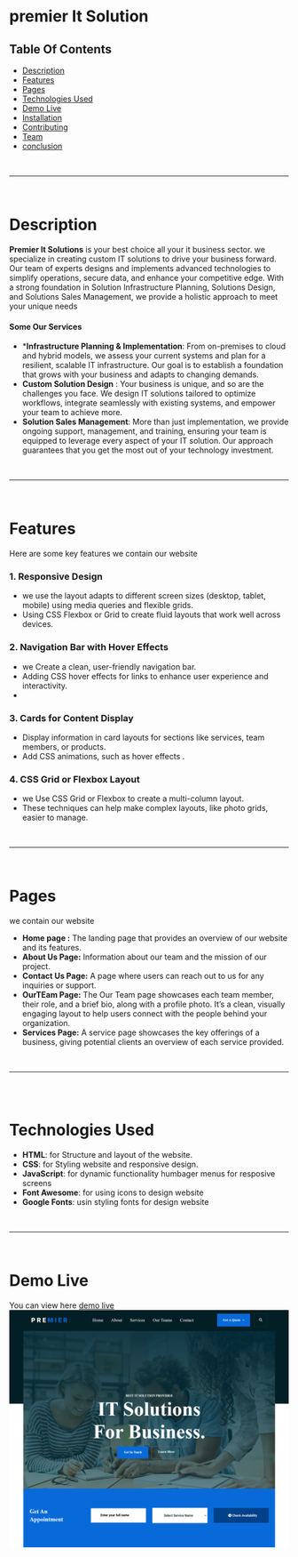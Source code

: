 # premier It Solution

## Table Of Contents
- [ Description](#Description)
- [ Features](#Features)
- [ Pages](#Pages)
- [ Technologies Used](#TechnologiesUsed)
- [ Demo Live](#TechnologiesUsed)
- [Installation](#Installation)
- [Contributing](#Contributing])
- [Team](#Team])
- [conclusion](#conclusion])

<br>

---
<br>

# Description
 **Premier It Solutions**  is your best choice  all your it business sector. we  specialize in creating custom IT solutions to drive your business forward. Our team of experts designs and implements advanced technologies to simplify operations, secure data, and enhance your competitive edge. With a strong foundation in Solution Infrastructure Planning, Solutions Design, and Solutions Sales Management, we provide a holistic approach to meet your unique needs
 #### Some Our Services 
 - ***Infrastructure Planning & Implementation**: From on-premises to cloud and hybrid models, we assess your current systems and plan for a resilient, scalable IT infrastructure. Our goal is to establish a foundation that grows with your business and adapts to changing demands.
 - **Custom Solution Design** : Your business is unique, and so are the challenges you face. We design IT solutions tailored to optimize workflows, integrate seamlessly with existing systems, and empower your team to achieve more.
 - **Solution Sales Management**: More than just implementation, we provide ongoing support, management, and training, ensuring your team is equipped to leverage every aspect of your IT solution. Our approach guarantees that you get the most out of your technology investment.

<br>

---
<br>

# Features
  Here are some key features  we contain our website 
  ### 1.  Responsive Design
  - we use  the layout adapts to different screen sizes (desktop, tablet, mobile) using media queries and flexible grids.
  - Using CSS Flexbox or Grid to create fluid layouts that work well across devices.

### 2.  Navigation Bar with Hover Effects
   - we  Create a clean, user-friendly navigation bar.
   -  Adding  CSS hover effects for links to enhance user experience and interactivity.
-  

### 3. Cards for Content Display
 - Display information in card layouts for sections like services, team members, or products.
 - Add CSS animations, such as hover effects .
 
 ### 4. CSS Grid or Flexbox Layout
 - we  Use CSS Grid or Flexbox to create a multi-column layout.
 - These techniques can help make complex layouts, like  photo grids, easier to manage.
  
<br>

---
<br>




# Pages
 we contain our website
  - **Home page :** The landing page that provides an overview of our website and its features.
  - **About Us Page:** Information about our team and the mission of our project.
  -  **Contact Us Page:** A page where users can reach out to us for any inquiries or support.
  -  **OurTEam Page:** The Our Team page showcases each team member, their role, and a brief bio, along with a profile photo. It’s a clean, visually engaging layout to help users connect with the people behind your organization.
  -  **Services Page:** A service page showcases the key offerings of a business, giving potential clients an overview of each service provided.
   
<br>

---
<br>

<br>


  # Technologies Used 
   - **HTML**: for  Structure and layout of the website.
   - **CSS**: for  Styling website and responsive design.
   - **JavaScript**: for dynamic functionality humbager menus for resposive screens 
   - **Font Awesome**: for using icons to design website 
   - **Google Fonts**:  usin styling fonts for design website 
  
<br>

---
<br>


# Demo Live
You can view here [demo live](https://fonts.google.com/)
![demo image](screen%20demo%20project.png)
  


